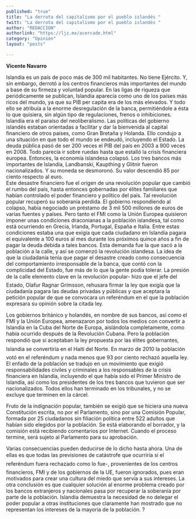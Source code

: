 ```yaml
---
published: "true"
title: "La derrota del capitalismo por el pueblo islandés "
twitt: "La derrota del capitalismo por el pueblo islandés "
author: "REDACCION"
authorlink: "https://ljz.mx/acercade.html"
category: "Opinión"
layout: "posts"

---
```


**Vicente Navarro**

Islandia es un país de poco más de 300 mil habitantes. No tiene Ejército. Y, sin embargo, derrotó a los centros financieros más importantes del mundo a base de su firmeza y voluntad popular. En las ligas de riqueza que periódicamente se publican, Islandia aparecía como uno de los países más ricos del mundo, ya que su PIB per capita era de los más elevados. Y todo ello se atribuía a la enorme desregulación de la banca, permitiéndole a ésta lo que quisiera, sin algún tipo de regulaciones, frenos o inhibiciones. Islandia era el paraíso del neoliberalismo. Las políticas del gobierno islandés estaban orientadas a facilitar y dar la bienvenida al capital financiero de otros países, como Gran Bretaña y Holanda. Ello condujo a una situación en que todo el mundo se endeudó, incluyendo el Estado. La deuda pública pasó de ser 200 veces el PIB del país en 2003 a 900 veces en 2008. Todo parecía ir sobre ruedas hasta que estalló la crisis financiera europea. Entonces, la economía islandesa colapsó. Los tres bancos más importantes de Islandia, Landbanski, Kaupthing y Glitnir fueron nacionalizados. Y su moneda se desmoronó. Su valor descendió 85 por ciento respecto al euro.  
Este desastre financiero fue el origen de una revolución popular que cambió el rumbo del país, hasta entonces gobernadas por élites familiares que habían controlado el poder financiero y político del país. Tal revolución popular recuperó su soberanía perdida. El gobierno respondiendo al colapso, había negociado un préstamo de 3 mil 500 millones de euros de varias fuentes y países. Pero tanto el FMI como la Unión Europea quisieron imponer unas condiciones draconianas a la población islandesa, tal como está ocurriendo en Grecia, Irlanda, Portugal, España e Italia. Entre estas condiciones estaba una que exigía que cada ciudadano en Islandia pagara el equivalente a 100 euros al mes durante los próximos quince años a fin de pagar la deuda debida a tales bancos. Esta demanda fue la que sacó a la población a la calle, y así se comenzó la revolución islandesa. La idea de que la ciudadanía tenía que pagar el desastre creado como consecuencia del comportamiento irresponsable de la banca, que contó con la complicidad del Estado, fue más de lo que la gente podía tolerar. La presión de la calle elemento clave en la revolución popular- hizo que el jefe del Estado, Olafur Ragnar Grímsson, rehusara firmar la ley que exigía que la ciudadanía pagara las deudas privadas y públicas y que aceptara la petición popular de que se convocara un referéndum en el que la población expresara su opinión sobre la citada ley.

Los gobiernos británico y holandés, en nombre de sus bancos, así como el FMI y la Unión Europea, amenazaron por todos los medios con convertir a Islandia en la Cuba del Norte de Europa, aislándola completamente, como había ocurrido después de la Revolución Cubana. Pero la población respondió que si aceptaban la ley propuesta por las élites gobernantes, Islandia se convertiría en el Haití del Norte. En marzo de 2010 la población votó en el referéndum y nada menos que 93 por ciento rechazó aquella ley. El enfado de la población se tradujo en un movimiento que exigió responsabilidades civiles y criminales a los responsables de la crisis financiera en Islandia, incluyendo el que había sido el Primer Ministro de Islandia, así como los presidentes de los tres bancos que tuvieron que ser nacionalizados. Todos ellos han terminado en los tribunales, y no se excluye que terminen en la cárcel.

Fruto de la indignación popular, también se exigió que se hiciera una nueva Constitución escrita, no por el Parlamento, sino por una Comisión Popular, formada por 25 ciudadanos sin filiación política entre 522 adultos que habían sido elegidos por la población. Se está elaborando el borrador, y la comisión está recibiendo comentarios por Internet. Cuando el proceso termine, será sujeto al Parlamento para su aprobación.

Varias consecuencias pueden deducirse de lo dicho hasta ahora. Una de ellas es que todas las previsiones de catástrofe que ocurriría si el referéndum fuera rechazado como lo fue-, provenientes de los centros financieros, FMI y de los gobiernos de la UE, fueron ignorados, pues eran motivados para crear una cultura del miedo que servía a sus intereses. La otra conclusión es que cualquier solución al enorme problema creado por los bancos extranjeros y nacionales pasa por recuperar la soberanía por parte de la población. Islandia demuestra la necesidad de no delegar el poder popular a otras instituciones que claramente han mostrado que no representan los intereses de la mayoría de la población. ?

